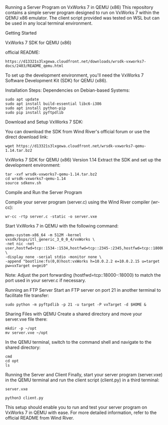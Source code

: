 Running a Server Program on VxWorks 7 in QEMU (x86)
This repository contains a simple server program designed to run on VxWorks 7 within the QEMU x86 emulator. The client script provided was tested on WSL but can be used in any local terminal environment.

Getting Started

VxWorks 7 SDK for QEMU (x86)

official README:
```
https://d13321s3lxgewa.cloudfront.net/downloads/wrsdk-vxworks7-docs/2403/README_qemu.html
```

To set up the development environment, you'll need the VxWorks 7 Software Development Kit (SDK) for QEMU (x86).

Installation Steps:
Dependencies on Debian-based Systems:

```
sudo apt update
sudo apt install build-essential libc6-i386
sudo apt install python-pip
sudo pip install pyftpdlib
```
Download and Setup VxWorks 7 SDK:

You can download the SDK from Wind River's official forum or use the direct download link:
```
wget https://d13321s3lxgewa.cloudfront.net/wrsdk-vxworks7-qemu-1.14.tar.bz2
```
VxWorks 7 SDK for QEMU (x86) Version 1.14
Extract the SDK and set up the development environment:

```
tar -xvf wrsdk-vxworks7-qemu-1.14.tar.bz2
cd wrsdk-vxworks7-qemu-1.14
source sdkenv.sh
```

Compile and Run the Server Program

Compile your server program (server.c) using the Wind River compiler (wr-cc):
```
wr-cc -rtp server.c -static -o server.vxe
```
Start VxWorks 7 in QEMU with the following command:
```
qemu-system-x86_64 -m 512M -kernel vxsdk/bsps/itl_generic_3_0_0_4/vxWorks \
-net nic -net user,hostfwd=tcp::1534-:1534,hostfwd=tcp::2345-:2345,hostfwd=tcp::18000-:18000 \
-display none -serial stdio -monitor none \
-append "bootline:fs(0,0)host:vxWorks h=10.0.2.2 e=10.0.2.15 u=target pw=vxTarget o=gei0"
```
Note: Adjust the port forwarding (hostfwd=tcp::18000-:18000) to match the port used in your server.c if necessary.

Running an FTP Server
Start an FTP server on port 21 in another terminal to facilitate file transfer:

```
sudo python -m pyftpdlib -p 21 -u target -P vxTarget -d $HOME &
```
Sharing Files with QEMU
Create a shared directory and move your server.vxe file there:

```
mkdir -p ~/opt
mv server.vxe ~/opt
```
In the QEMU terminal, switch to the command shell and navigate to the shared directory:

```
cmd
cd opt
ls
```
Running the Server and Client
Finally, start your server program (server.vxe) in the QEMU terminal and run the client script (client.py) in a third terminal:

```
server.vxe
```
```
python3 client.py
```
This setup should enable you to run and test your server program on VxWorks 7 in QEMU with ease. For more detailed information, refer to the official README from Wind River.
